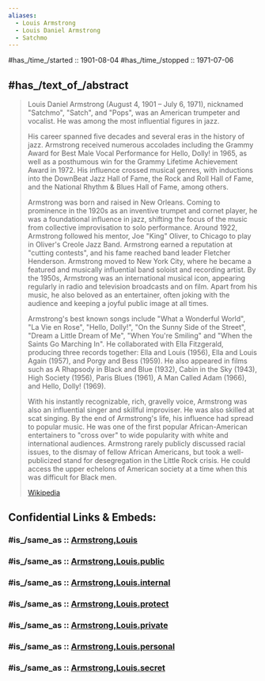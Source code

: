 ```yaml
---
aliases:
  - Louis Armstrong
  - Louis Daniel Armstrong
  - Satchmo
---
```


#has_/time_/started ::  1901-08-04 
#has_/time_/stopped ::  1971-07-06 

## #has_/text_of_/abstract 

> Louis Daniel Armstrong (August 4, 1901 – July 6, 1971), nicknamed "Satchmo", "Satch", and "Pops", 
> was an American trumpeter and vocalist. He was among the most influential figures in jazz. 
> 
> His career spanned five decades and several eras in the history of jazz. 
> Armstrong received numerous accolades including the Grammy Award for Best Male Vocal Performance for Hello, Dolly! in 1965, as well as a posthumous win for the Grammy Lifetime Achievement Award in 1972. His influence crossed musical genres, with inductions into the DownBeat Jazz Hall of Fame, the Rock and Roll Hall of Fame, and the National Rhythm & Blues Hall of Fame, among others.
>
> Armstrong was born and raised in New Orleans. Coming to prominence in the 1920s as an inventive trumpet and cornet player, he was a foundational influence in jazz, shifting the focus of the music from collective improvisation to solo performance. Around 1922, Armstrong followed his mentor, Joe "King" Oliver, to Chicago to play in Oliver's Creole Jazz Band. Armstrong earned a reputation at "cutting contests", and his fame reached band leader Fletcher Henderson. Armstrong moved to New York City, where he became a featured and musically influential band soloist and recording artist. By the 1950s, Armstrong was an international musical icon, appearing regularly in radio and television broadcasts and on film. Apart from his music, he also beloved as an entertainer, often joking with the audience and keeping a joyful public image at all times.
>
> Armstrong's best known songs include "What a Wonderful World", "La Vie en Rose", "Hello, Dolly!", "On the Sunny Side of the Street", "Dream a Little Dream of Me", "When You're Smiling" and "When the Saints Go Marching In". He collaborated with Ella Fitzgerald, producing three records together: Ella and Louis (1956), Ella and Louis Again (1957), and Porgy and Bess (1959). He also appeared in films such as A Rhapsody in Black and Blue (1932), Cabin in the Sky (1943), High Society (1956), Paris Blues (1961), A Man Called Adam (1966), and Hello, Dolly! (1969).
>
> With his instantly recognizable, rich, gravelly voice, Armstrong was also an influential singer and skillful improviser. He was also skilled at scat singing. By the end of Armstrong's life, his influence had spread to popular music. He was one of the first popular African-American entertainers to "cross over" to wide popularity with white and international audiences. Armstrong rarely publicly discussed racial issues, to the dismay of fellow African Americans, but took a well-publicized stand for desegregation in the Little Rock crisis. He could access the upper echelons of American society at a time when this was difficult for Black men.
>
> [Wikipedia](https://en.wikipedia.org/wiki/Louis%20Armstrong)


## Confidential Links & Embeds: 

### #is_/same_as :: [Armstrong,Louis](/_Standards/bio/People/Musician/Jazz-Musician/Armstrong,Louis.md) 

### #is_/same_as :: [Armstrong,Louis.public](/_public/bio/People/Musician/Jazz-Musician/Armstrong,Louis.public.md) 

### #is_/same_as :: [Armstrong,Louis.internal](/_internal/bio/People/Musician/Jazz-Musician/Armstrong,Louis.internal.md) 

### #is_/same_as :: [Armstrong,Louis.protect](/_protect/bio/People/Musician/Jazz-Musician/Armstrong,Louis.protect.md) 

### #is_/same_as :: [Armstrong,Louis.private](/_private/bio/People/Musician/Jazz-Musician/Armstrong,Louis.private.md) 

### #is_/same_as :: [Armstrong,Louis.personal](/_personal/bio/People/Musician/Jazz-Musician/Armstrong,Louis.personal.md) 

### #is_/same_as :: [Armstrong,Louis.secret](/_secret/bio/People/Musician/Jazz-Musician/Armstrong,Louis.secret.md)

